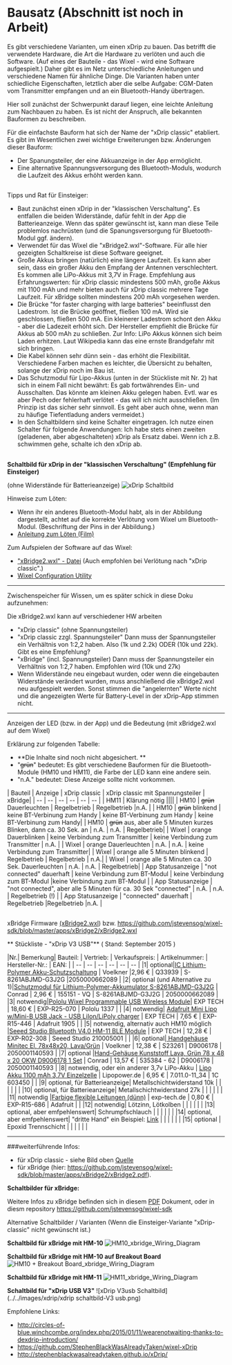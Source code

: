 # Bausatz (Abschnitt ist noch in Arbeit)
Es gibt verschiedene Varianten, um einen xDrip zu bauen. Das betrifft die verwendete Hardware, die Art die Hardware zu verlöten und auch die Software. (Auf eines der Bauteile - das Wixel - wird eine Software aufgespielt.) 
Daher gibt es im Netz unterschiedliche Anleitungen und verschiedene Namen für ähnliche Dinge.
Die Varianten haben unter schiedliche Eigenschaften, letztlich aber die selbe Aufgabe: CGM-Daten vom Transmitter empfangen und an ein Bluetooth-Handy übertragen.

Hier soll zunächst der Schwerpunkt darauf liegen, eine leichte Anleitung zum Nachbauen zu haben. Es ist nicht der Anspruch, alle bekannten Bauformen zu beschreiben. 

Für die einfachste Bauform hat sich der Name der "xDrip classic" etabliert. Es gibt im Wesentlichen zwei wichtige Erweiterungen bzw. Änderungen dieser Bauform:
* Der Spanungsteiler, der eine Akkuanzeige in der App ermöglicht.
* Eine alternative Spannungsversorgung des Bluetooth-Moduls, wodurch die Laufzeit des Akkus erhöht werden kann.


## 
Tipps und Rat für Einsteiger: 
* Baut zunächst einen xDrip in der "klassischen Verschaltung". Es entfallen die beiden Widerstände, dafür fehlt in der App die Batterieanzeige. Wenn das später gewünscht ist, kann man diese Teile problemlos nachrüsten (und die Spanungsversorgung für Bluetooth-Modul ggf. ändern).
* Verwendet für das Wixel die "xBridge2.wxl"-Software. Für alle hier gezeigten Schaltkreise ist diese Software geeignet.
* Große Akkus bringen (natürlich) eine längere Laufzeit. Es kann aber sein, dass ein großer Akku den Empfang der Antennen verschlechtert. Es kommen alle LiPo-Akkus mit 3,7V in Frage. Empfehlung aus Erfahrungswerten: für xDrip classic mindestens 500 mAh, große Akkus mit 1100 mAh und mehr bieten auch für xDrip classic mehrere Tage Laufzeit. Für xBridge sollten mindestens 200 mAh vorgesehen werden. 
* Die Brücke "for faster charging with large batteries" beeinflusst den Ladestrom. Ist die Brücke geöffnet, fließen 100 mA. Wird sie geschlossen, fließen 500 mA. Ein kleinerer Ladestrom schont den Akku - aber die Ladezeit erhöht sich. Der Hersteller empfiehlt die Brücke für Akkus ab 500 mAh zu schließen. Zur Info: LiPo Akkus können sich beim Laden erhitzen. Laut Wikipedia kann das eine ernste Brandgefahr mit sich bringen.
* Die Kabel können sehr dünn sein - das erhöht die Flexibilität. Verschiedene Farben machen es leichter, die Übersicht zu behalten, solange der xDrip noch im Bau ist. 
* Das Schutzmodul für Lipo-Akkus (unten in der Stückliste mit Nr. 2) hat sich in einem Fall nicht bewährt: Es gab fortwährendes Ein- und Ausschalten. Das könnte am kleinen Akku gelegen haben. Evtl. war es aber Pech oder fehlerhaft verlötet - das will ich nicht ausschließen. (Im Prinzip ist das sicher sehr sinnvoll. Es geht aber auch ohne, wenn man zu häufige Tiefentladung anders vermeidet.)
* In den Schaltbildern sind keine Schalter eingetragen. Ich nutze einen Schalter für folgende Anwendungen: Ich habe stets einen zweiten (geladenen, aber abgeschalteten) xDrip als Ersatz dabei. Wenn ich z.B. schwimmen gehe, schalte ich den xDrip ab.



## 

**Schaltbild für xDrip in der "klassischen Verschaltung" (Empfehlung für Einsteiger)**

(ohne Widerstände für Batterieanzeige)
![xDrip Schaltbild](../../images/xdrip/schaltbild.png)





Hinweise zum Löten:
* Wenn ihr ein anderes Bluetooth-Modul habt, als in der Abbildung dargestellt, achtet auf die korrekte Verlötung vom Wixel um Bluetooth-Modul. (Beschriftung der Pins in der Abbildung.)
* [Anleitung zum Löten (Film)](https://www.youtube.com/watch?v=YuxCUeJ9xAU&feature=youtu.be)

Zum Aufspielen der Software auf das Wixel:
* ["xBridge2.wxl" - Datei](https://github.com/jstevensog/wixel-.../apps/xBridge2) (Auch empfohlen bei Verlötung nach "xDrip classic".)
* [Wixel Configuration Utility](https://www.pololu.com/product/1337/resources)
 
---
Zwischenspeicher für Wissen, um es später schick in diese Doku aufzunehmen:

Die xBridge2.wxl kann auf verschiedener HW arbeiten
* "xDrip classic" (ohne Spannungsteiler)
* "xDrip classic zzgl. Spannungsteiler" Dann muss der Spannungsteiler ein Verhältnis von 1:2,2 haben. Also (1k und 2.2k) ODER (10k und 22k). Gibt es eine Empfehlung?
* "xBridge" (incl. Spannungsteiler) Dann muss der Spannungsteiler ein Verhältnis von 1:2,7 haben. Empfohlen wird (10k und 27k) 
* Wenn Widerstände neu eingebaut wurden, oder wenn die eingebauten Widerstände verändert wurden, muss anschließend die xBridge2.wxl neu aufgespielt werden. Sonst stimmen die "angelernten" Werte nicht und die angezeigten Werte für Battery-Level in der xDrip-App stimmen nicht. 



---
Anzeigen der LED (bzw. in der App) und die Bedeutung (mit xBridge2.wxl auf dem Wixel)

Erklärung zur folgenden Tabelle:
* **Die Inhalte sind noch nicht abgesichert. **
* "~~grün~~" bedeutet: Es gibt verschiedene Bauformen für die Bluetooth-Module (HM10 und HM11), die Farbe der LED kann eine andere sein.
* "n.A." bedeutet: Diese Anzeige sollte nicht vorkommen.

| Bauteil | Anzeige | xDrip classic | xDrip classic mit Spannungsteiler | xBridge|
| -- | -- | -- | -- | -- | -- |
| HM11 | Klärung nötig ||||
| HM10 | ~~grün~~ Dauerleuchten | Regelbetrieb | Regelbetrieb |n.A. |
| HM10 | ~~grün~~ blinkend | keine BT-Verbinung zum Handy | keine BT-Verbinung zum Handy | keine BT-Verbinung zum Handy|
| HM10 | ~~grün~~ aus, aber alle 5 Minuten kurzes Blinken, dann ca. 30 Sek. an | n.A. | n.A. | Regelbetrieb|
| Wixel | orange Dauerblinken | keine Verbindung zum Transmitter | keine Verbindung zum Transmitter | n.A. |
| Wixel | orange Dauerleuchten | n.A. | n.A. | keine Verbindung zum Transmitter|
| Wixel | orange alle 5 Minuten blinkend | Regelbetrieb | Regelbetrieb | n.A.|
| Wixel | orange alle 5 Minuten ca. 30 Sek. Dauerleuchten | n.A. | n.A. | Regelbetrieb| 
| App Statusanzeige | "not connected" dauerhaft | keine Verbindung zum BT-Modul | keine Verbindung zum BT-Modul |keine Verbindung zum BT-Modul |
| App Statusanzeige | "not connected", aber alle 5 Minuten für ca. 30 Sek "connected" | n.A. | n.A. | Regelbetrieb (!) |
| App Statusanzeige | "connected" dauerhaft | Regelbetrieb |Regelbetrieb |n.A. |

## 

xBridge Firmware [(xBridge2.wxl](https://github.com/jstevensog/wixel-sdk/raw/master/apps/xBridge2/xBridge2.wxl)) bzw. https://github.com/jstevensog/wixel-sdk/blob/master/apps/xBridge2/xBridge2.wxl

** Stückliste - "xDrip V3 USB"** ( Stand: September 2015 )




|Nr.| Bemerkung| Bauteil: | Vertrieb: | Verkaufspreis: | Artikelnummer: | Hersteller-Nr.: | EAN: |
| -- | -- | -- | -- | -- | -- |
|1| optional|[IC Lithium-Polymer Akku-Schutzschaltung](http://www.voelkner.de/products/128243/IC-Lithium-Polymer-Akku-Schutzschaltung.html) | Voelkner |2,96 € | Q33939 | S-8261ABJMD-G3J2G |2050000662089 |
|2| optional (und Alternative zu 1)|[Schutzmodul für Lithium-Polymer-Akkumulator S-8261ABJMD-G3J2G](https://www.conrad.de/de/schutzmodul-fuer-lithium-polymer-akkumulator-s-8261abjmd-g3j2g-gehaeuseart-aufgebaute-platine-ausfuehrung-schutzmodul-fuer-lithium-polymer-akkumulator-155151.html?ref=searchDetail) | Conrad | 2,96 € | 155151 - VQ | S-8261ABJMD-G3J2G | 2050000662089 |
|3| notwendig|[Pololu Wixel Programmable USB Wireless Module](http://www.exp-tech.de/pololu-wixel-programmable-usb-wireless-module)| EXP TECH | 18,60 € | EXP-R25-070 | Pololu  1337 |  |
|4| notwendig| [Adafruit Mini Lipo w/Mini-B USB Jack - USB LiIon/LiPoly charger](http://www.exp-tech.de/adafruit-mini-lipo-w-mini-b-usb-jack-usb-liion-lipoly-charger) | EXP TECH | 7,65 € | EXP-R15-446 | Adafruit  1905 |  |
|5| notwendig, alternativ auch HM10 möglich |[Seeed Studio Bluetooth V4.0 HM-11 BLE Module](http://www.exp-tech.de/seeed-studio-bluetooth-v4-0-hm-11-ble-module) | EXP TECH | 12,28 € | EXP-R02-308 | Seeed Studio  210005001 |  |
|6| optional|[ Handgehäuse Minitec El, 78x48x20, Lava/Grün](http://www.voelkner.de/products/213275/Minitec-El-78x48x20-Lava-Gruen.html) | Voelkner | 12,38 € | S23261 | D9006178 | 2050001140593 |
|7| optional |[Hand-Gehäuse Kunststoff Lava, Grün 78 x 48 x 20 OKW D9006178 1 Set](https://www.conrad.de/de/hand-gehaeuse-78-x-48-x-20-kunststoff-lava-gruen-okw-minitec-d9006178-1-set-535384.html?ref=searchDetail) | Conrad | 13,57 € | 535384 - 62 | D9006178 | 2050001140593 |
|8| notwendig, oder ein anderer 3,7v LiPo-Akku | [Lipo Akku 1100 mAh 3,7V Einzelzelle](http://shop.lipopower.de/1100-mAh-37V-Einzelzelle-1C-34mm-breit)  | Lipopower.de | 6,95 € | 7.011.0-11_34 | 1C 603450 |  |
|9| optional, für Batterieanzeige| Metallschichtwiderstand 10k |  |  |  |  |  |
|10| optional, für Batterieanzeige| Metallschichtwiderstand 27k |  |  |  |  |  |
|11| notwendig |[Farbige flexible Leitungen (dünn)](http://www.exp-tech.de/silicone-cover-stranded-core-wire-30awg-black) | exp-tech.de | 0,80 €  | EXP-R15-686 | Adafruit |  |
|12| notwendig| Lötzinn, Lötkolben |  |  |  |  |  |
|13| optional, aber emfpehlenswert| Schrumpfschlauch |  |  |  |  |  |
|14| optional, aber emfpehlenswert| "dritte Hand" ein Beispiel: [Link](http://www.amazon.de/Silverline-633830-Dritte-Hand-Lupe/dp/B000O3RJFC/ref=sr_1_4?ie=UTF8&qid=1453657700&sr=8-4&keywords=dritte+hand) |  |  |  |  |  |
|15| optional | Epoxid Trennschicht |  |  |  |  |  |


---
###weiterführende Infos:

* für xDrip classic - siehe Bild oben [Quelle](https://github.com/StephenBlackWasAlreadyTaken/xDrip/blob/gh-pages/hardware_setup.md)
* für xBridge (hier: https://github.com/jstevensog/wixel-sdk/blob/master/apps/xBridge2/xBridge2.pdf). 

**Schaltbilder für xBridge:**

Weitere Infos zu xBridge befinden sich in diesem [PDF](https://github.com/jstevensog/wixel-sdk/raw/master/apps/xBridge2/xBridge2.pdf) Dokument, oder in diesm repository https://github.com/jstevensog/wixel-sdk

Alternative Schaltbilder / Varianten (Wenn die Einsteiger-Variante "xDrip-classic" nicht gewünscht ist.)

**Schaltbild für xBridge mit HM-10**
![HM10_xbridge_Wiring_Diagram](../../images/xdrip/HM10_xbridge_Wiring_Diagram.png)

**Schaltbild für xBridge mit HM-10 auf Breakout Board**
![HM10 + Breakout Board_xbridge_Wiring_Diagram](../../images/xdrip/HM10_Breakout_Board_xbridge_Wiring_Diagram.png)

**Schaltbild für xBridge mit HM-11**
![HM11_xbridge_Wiring_Diagram](../../images/xdrip/HM11_xbridge_Wiring_Diagram.png)

**Schaltbild für "xDrip USB V3"**
![xDrip V3usb Schaltbild](../../images/xdrip/xdrip schaltbild-V3 usb.png)




Empfohlene Links:
* http://circles-of-blue.winchcombe.org/index.php/2015/01/11/wearenotwaiting-thanks-to-dexdrip-introduction/
* https://github.com/StephenBlackWasAlreadyTaken/wixel-xDrip
* http://stephenblackwasalreadytaken.github.io/xDrip/
